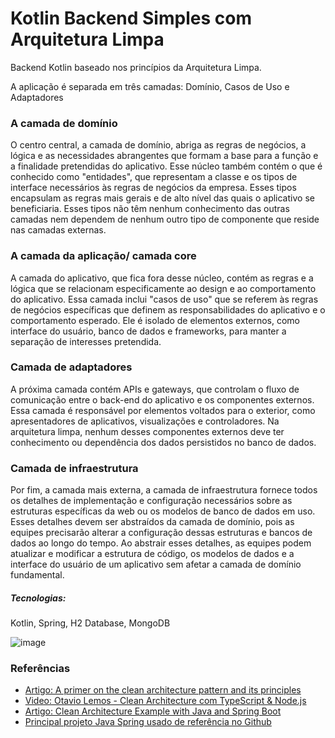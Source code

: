# Kotlin Backend Simples com Arquitetura Limpa

Backend Kotlin baseado nos princípios da Arquitetura Limpa.

A aplicação é separada em três camadas: Domínio, Casos de Uso e Adaptadores


### A camada de domínio
O centro central, a camada de domínio, abriga as regras de negócios, a lógica e as necessidades abrangentes que formam a base para a função e a finalidade pretendidas do aplicativo. Esse núcleo também contém o que é conhecido como "entidades", que representam a classe e os tipos de interface necessários às regras de negócios da empresa. Esses tipos encapsulam as regras mais gerais e de alto nível das quais o aplicativo se beneficiaria. Esses tipos não têm nenhum conhecimento das outras camadas nem dependem de nenhum outro tipo de componente que reside nas camadas externas.


### A camada da aplicação/ camada core
A camada do aplicativo, que fica fora desse núcleo, contém as regras e a lógica que se relacionam especificamente ao design e ao comportamento do aplicativo. Essa camada inclui "casos de uso" que se referem às regras de negócios específicas que definem as responsabilidades do aplicativo e o comportamento esperado. Ele é isolado de elementos externos, como interface do usuário, banco de dados e frameworks, para manter a separação de interesses pretendida.

### Camada de adaptadores
A próxima camada contém APIs e gateways, que controlam o fluxo de comunicação entre o back-end do aplicativo e os componentes externos. Essa camada é responsável por elementos voltados para o exterior, como apresentadores de aplicativos, visualizações e controladores. Na arquitetura limpa, nenhum desses componentes externos deve ter conhecimento ou dependência dos dados persistidos no banco de dados.

### Camada de infraestrutura
Por fim, a camada mais externa, a camada de infraestrutura fornece todos os detalhes de implementação e configuração necessários sobre as estruturas específicas da web ou os modelos de banco de dados em uso. Esses detalhes devem ser abstraídos da camada de domínio, pois as equipes precisarão alterar a configuração dessas estruturas e bancos de dados ao longo do tempo. Ao abstrair esses detalhes, as equipes podem atualizar e modificar a estrutura de código, os modelos de dados e a interface do usuário de um aplicativo sem afetar a camada de domínio fundamental.

##### Tecnologias:

Kotlin, Spring, H2 Database, MongoDB

![image](https://cdn.ttgtmedia.com/rms/onlineImages/app_arch-layers_clean_architecture-f.png)


### Referências
* [Artigo: A primer on the clean architecture pattern and its principles](https://www.techtarget.com/searchapparchitecture/tip/A-primer-on-the-clean-architecture-pattern-and-its-principles)
* [Video: Otavio Lemos - Clean Architecture com TypeScript & Node.js](https://www.youtube.com/watch?v=7BNoxRntLYo)
* [Artigo: Clean Architecture Example with Java and Spring Boot](https://medium.com/swlh/clean-architecture-java-spring-fea51e26e00)
* [Principal projeto Java Spring usado de referência no Github](https://github.com/soyjuanmalopez/clean-architecture)
